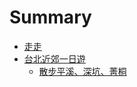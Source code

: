 # Summary

* [走走](README.md)
* [台北近郊一日遊](taipei_one/tai_bei_jin_jiao_yi_ri_you.md)
   * [散步平溪、深坑、菁桐](taipei_one/san_bu_ping_xi_3001_shen_keng_3001_jing_tong.md)

